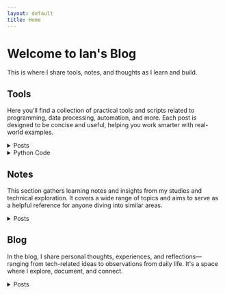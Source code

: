 ```yaml
---
layout: default
title: Home
---
```


# Welcome to Ian's Blog
This is where I share tools, notes, and thoughts as I learn and build.

## Tools
Here you'll find a collection of practical tools and scripts related to programming, data processing, automation, and more. Each post is designed to be concise and useful, helping you work smarter with real-world examples.
<details>
  <summary>Posts</summary>
  <table>
    <thead>
      <tr>
        <th>Title</th>
        <th>Description</th>
      </tr>
    </thead>
    <tbody>
      <tr>
        <td><a href="https://liuian.github.io/Pages_Blog/en/tools/autohotkey">autohotkey</a></td>
        <td>Tips and scripts for using AutoHotkey to automate Windows workflows, including hotkeys and UI manipulation.</td>
      </tr>
      <tr>
        <td><a href="https://liuian.github.io/Pages_Blog/en/tools/brew">brew</a></td>
        <td>Essential macOS Homebrew tools and commands for Python, Git, terminal enhancements, and efficient software management.</td>
      </tr>
      <tr>
        <td><a href="https://liuian.github.io/Pages_Blog/en/tools/database">database</a></td>
        <td>A quick guide to using DBeaver for database management, including creating tables, exporting data between servers, and customizing font settings.</td>
      </tr>
      <tr>
        <td><a href="https://liuian.github.io/Pages_Blog/en/tools/docker">docker</a></td>
        <td>A basic introduction to Docker, helping you build and manage containerized applications.</td>
      </tr>
      <tr>
        <td><a href="https://liuian.github.io/Pages_Blog/en/tools/excel">excel</a></td>
        <td>Handy Excel VBA scripts for automating repetitive tasks and improving productivity.</td>
      </tr>
      <tr>
        <td><a href="https://liuian.github.io/Pages_Blog/en/tools/flowchart">flowchart</a></td>
        <td>Flowchart examples to help visualize programming logic and processes.</td>
      </tr>
      <tr>
        <td><a href="https://liuian.github.io/Pages_Blog/en/tools/gis_qgis_overpass">gis_qgis_overpass</a></td>
        <td>Tips for using QGIS and Overpass Turbo in geographic data processing and analysis.</td>
      </tr>
      <tr>
        <td><a href="https://liuian.github.io/Pages_Blog/en/tools/git">git</a></td>
        <td>A guide to basic Git commands and usage for effective version control.</td>
      </tr>
      <tr>
        <td><a href="https://liuian.github.io/Pages_Blog/en/tools/github_pages">github pages</a></td>
        <td>How to deploy static websites using GitHub Pages, including auto-generating a homepage from README.md.</td>
      </tr>
      <tr>
        <td><a href="https://liuian.github.io/Pages_Blog/en/tools/google_drive_desktop">google drive desktop</a></td>
        <td>Tips for using Google Drive desktop app and configuring sync settings.</td>
      </tr>
      <tr>
        <td><a href="https://liuian.github.io/Pages_Blog/en/tools/java">java</a></td>
        <td>Guide to setting up Java on Windows with Jabba, Gradle, and VS Code for project execution.</td>
      </tr>
      <tr>
        <td><a href="https://liuian.github.io/Pages_Blog/en/tools/linux">linux</a></td>
        <td>Common Linux commands and usage tips for improving efficiency in daily work.</td>
      </tr>
      <tr>
        <td><a href="https://liuian.github.io/Pages_Blog/en/tools/mac_pyenv">mac_pyenv</a></td>
        <td>Quick guide to managing Python environments on macOS with pyenv and pyenv-virtualenv, including setup, activation, and package management.</td>
      </tr>
      <tr>
        <td><a href="https://liuian.github.io/Pages_Blog/en/tools/mac">mac</a></td>
        <td>Troubleshooting Time Machine on macOS: formatting disks, resolving ‘disk in use’ errors, and preparing drives for backups.</td>
      </tr>
      <tr>
        <td><a href="https://liuian.github.io/Pages_Blog/en/tools/markdown">markdown</a></td>
        <td>Markdown syntax and advanced techniques for writing well-formatted documents.</td>
      </tr>
      <tr>
        <td><a href="https://liuian.github.io/Pages_Blog/en/tools/marp">marp</a></td>
        <td>How to use Marp to convert Markdown into presentation slides.</td>
      </tr>
      <tr>
        <td><a href="https://liuian.github.io/Pages_Blog/en/tools/miniconda">miniconda</a></td>
        <td>Install and manage lightweight Python environments with Miniconda.</td>
      </tr>
      <tr>
        <td><a href="https://liuian.github.io/Pages_Blog/en/tools/notes">notes</a></td>
        <td>A collection of technical notes and learning reflections across multiple topics.</td>
      </tr>
      <tr>
        <td><a href="https://liuian.github.io/Pages_Blog/en/tools/python">python</a></td>
        <td>Exploring Python variable behavior and data passing in functions.</td>
      </tr>
      <tr>
        <td><a href="https://liuian.github.io/Pages_Blog/en/tools/redmine">redmine</a></td>
        <td>A quick guide to Redmine usage for project management and issue tracking.</td>
      </tr>
      <tr>
        <td><a href="https://liuian.github.io/Pages_Blog/en/tools/tmux">tmux</a></td>
        <td>Quick tmux guide: attach to sessions and detach from windows for efficient terminal multitasking.</td>
      </tr>
      <tr>
      <tr>
        <td><a href="https://liuian.github.io/Pages_Blog/en/tools/vscode">vscode</a></td>
        <td>Useful tips and extensions for boosting development efficiency in Visual Studio Code.</td>
      </tr>
      <tr>
        <td><a href="https://liuian.github.io/Pages_Blog/en/tools/whisper_audio_to_txt">whisper_audio_to_txt</a></td>
        <td>Using OpenAI’s Whisper model to transcribe audio into text.</td>
      </tr>
      <tr>
        <td><a href="https://liuian.github.io/Pages_Blog/en/tools/wins">wins</a></td>
        <td>Windows usage tips including virtualization settings and WSL installation guide.</td>
      </tr>
    </tbody>
  </table>
</details>

<details id="python-code">
  <summary>Python Code</summary>
  <table>
    <thead>
      <tr>
        <th>Title</th>
        <th>Description</th>
      </tr>
    </thead>
    <tbody>
      <tr>
        <td><a href="/en/tools/python_code/find_large_file">find_large_file</a></td>
        <td>Find large files on disk efficiently.</td>
      </tr>
      <tr>
        <td><a href="https://github.com/Liuian/Pages_Blog/tree/main/en/tools/python_code/merge_jpgs_pdfs">merge_jpgs_pdfs</a></td>
        <td>Merge JPGs and PDFs into a single document.</td>
      </tr>
      <tr>
        <td><a href="https://github.com/Liuian/Pages_Blog/tree/main/en/tools/python_code/paysdesfees">paysdesfees</a></td>
        <td>Image-to-PDF conversion and organization scripts.</td>
      </tr>
      <tr>
        <td><a href="https://github.com/Liuian/Pages_Blog/tree/main/en/tools/python_code/whisper_audio_to_txt">whisper_audio_to_txt</a></td>
        <td>Convert audio files into text using Whisper model.</td>
      </tr>
    </tbody>
  </table>
</details>

## Notes
This section gathers learning notes and insights from my studies and technical exploration. It covers a wide range of topics and aims to serve as a helpful reference for anyone diving into similar areas.
<details>
  <summary>Posts</summary>
  <table>
    <thead>
      <tr>
        <th>Title</th>
        <th>Description</th>
      </tr>
    </thead>
    <tbody>
      <tr>
        <td><a href="https://liuian.github.io/Pages_Blog/en/notes/neetcode/overview">Leetcode/Neetcode Practice</a></td>
        <td>My practice note about Leetcode/Neetcode.</td>
      </tr>
      <tr>
        <td><a href="https://liuian.github.io/Pages_Blog/en/notes/depth_first_search_in_python">depth_first_search_in_python</a></td>
        <td>How to implement DFS in Python and apply it to graph data structures.</td>
      </tr>
      <tr>
        <td><a href="https://liuian.github.io/Pages_Blog/en/notes/time_complexity">time_complexity</a></td>
        <td>An overview of time complexity concepts for evaluating algorithm efficiency.</td>
      </tr>
    </tbody>
  </table>
</details>


## Blog
In the blog, I share personal thoughts, experiences, and reflections—ranging from tech-related ideas to observations from daily life. It's a space where I explore, document, and connect.
<details>
  <summary>Posts</summary>
  <table>
    <thead>
      <tr>
        <th>Title</th>
        <th>Description</th>
      </tr>
    </thead>
    <tbody>
      <tr>
        <td><a href="https://liuian.github.io/Pages_Blog/en/blog/sleep-1">Sleep 1</a></td>
        <td>Reflections on the importance of sleep and personal experiences with improving sleep quality.</td>
      </tr>
      <tr>
        <td><a href="https://liuian.github.io/Pages_Blog/en/blog/sleep-2">Sleep 2</a></td>
        <td>A continuation exploring sleep habits and their impact on daily life.</td>
      </tr>
      <tr>
        <td><a href="https://liuian.github.io/Pages_Blog/en/blog/sleep-3">Sleep 3</a></td>
        <td>Final thoughts and practical advice from the sleep series.</td>
      </tr>
    </tbody>
  </table>
</details>
